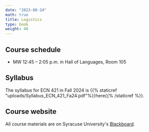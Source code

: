 ```yaml
---
date: "2023-08-24"
math: true
title: Logistics
type: book
weight: 40
---
```


## Course schedule

- MW 12:45 – 2:05 p.m. in Hall of Languages, Room 105


## Syllabus

The syllabus for ECN 421 in Fall 2024 is {{% staticref "uploads/Syllabus_ECN_421_Fa24.pdf"%}}here{{% /staticref %}}.

## Course website

All course materials are on Syracuse University's [Blackboard](https://blackboard.syr.edu/webapps/portal/frameset.jsp).